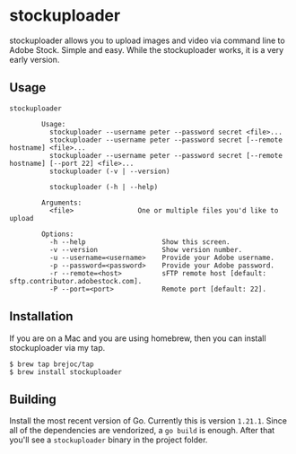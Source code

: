 # stockuploader

stockuploader allows you to upload images and video via command line to Adobe Stock. Simple and easy. While the stockuploader works, it is a very early version.

## Usage

```
stockuploader

        Usage:
          stockuploader --username peter --password secret <file>...
          stockuploader --username peter --password secret [--remote hostname] <file>...
          stockuploader --username peter --password secret [--remote hostname] [--port 22] <file>...
          stockuploader (-v | --version)

          stockuploader (-h | --help)

        Arguments:
          <file>                One or multiple files you'd like to upload

        Options:
          -h --help                   Show this screen.
          -v --version                Show version number.
          -u --username=<username>    Provide your Adobe username.
          -p --password=<password>    Provide your Adobe password.
          -r --remote=<host>          sFTP remote host [default: sftp.contributor.adobestock.com].
          -P --port=<port>            Remote port [default: 22].
```

## Installation

If you are on a Mac and you are using homebrew, then you can install stockuploader via my tap.

`$ brew tap brejoc/tap`  
`$ brew install stockuploader`

## Building

Install the most recent version of Go. Currently this is version `1.21.1`. Since all of the dependencies are vendorized, a `go build` is enough. After that you'll see a `stockuploader` binary in the project folder.